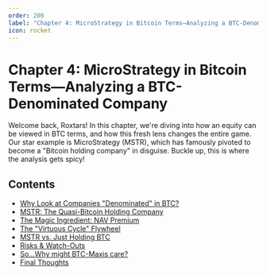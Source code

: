 ```yaml
---
order: 200
label: "Chapter 4: MicroStrategy in Bitcoin Terms—Analyzing a BTC-Denominated Company"
icon: rocket
---
```


# Chapter 4: MicroStrategy in Bitcoin Terms—Analyzing a BTC-Denominated Company

Welcome back, Roxtars! In this chapter, we're diving into how an equity can be viewed in BTC terms, and how this fresh lens changes the entire game. Our star example is MicroStrategy (MSTR), which has famously pivoted to become a "Bitcoin holding company" in disguise. Buckle up, this is where the analysis gets spicy!

## Contents

<!-- The correct order of sections with updated order values:
1. Why Look at Companies "Denominated" in BTC? (order: 1000)
2. MSTR: The Quasi-Bitcoin Holding Company (order: 900)
3. The Magic Ingredient: NAV Premium (order: 800)
4. The "Virtuous Cycle" Flywheel (order: 700)
5. MSTR vs. Just Holding BTC (order: 600)
6. Risks & Watch-Outs (order: 500)
7. So…Why might BTC-Maxis care? (order: 400)
8. Final Thoughts (order: 300)
-->
- [Why Look at Companies "Denominated" in BTC?](why-companies-denominated-in-btc.md)
- [MSTR: The Quasi-Bitcoin Holding Company](mstr-quasi-bitcoin-holding-company.md)
- [The Magic Ingredient: NAV Premium](nav-premium.md)
- [The "Virtuous Cycle" Flywheel](virtuous-cycle-flywheel.md)
- [MSTR vs. Just Holding BTC](mstr-vs-holding-btc.md)
- [Risks & Watch-Outs](risks-and-watchouts.md)
- [So…Why might BTC-Maxis care?](why-btc-maxis-care.md)
- [Final Thoughts](final-thoughts.md)

